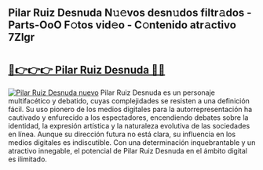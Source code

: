 ## Pilar Ruiz Desnuda N𝚞𝚎vos desn𝚞dos filtr𝚊dos - Parts-OoO F𝚘tos vid𝚎o - C𝚘ntenido atr𝚊ctivo 7Zlgr

# <h2><a href="http://mbawfh.tromn.icu/?c=Pilar+Ruiz+Desnuda">🔗👉👉👉 Pilar Ruiz Desnuda 🔗🔗</a></h2>

[![Pilar Ruiz Desnuda nuevo](https://i.imgur.com/pEAQMta.gif)](http://mbawfh.tromn.icu/?c=Pilar+Ruiz+Desnuda)
Pilar Ruiz Desnuda es un personaje multifacético y debatido, cuyas complejidades se resisten a una definición fácil.  Su uso pionero de los medios digitales para la autorrepresentación ha cautivado y enfurecido a los espectadores, encendiendo debates sobre la identidad, la expresión artística y la naturaleza evolutiva de las sociedades en línea. Aunque su dirección futura no está clara, su influencia en los medios digitales es indiscutible. Con una determinación inquebrantable y un atractivo innegable, el potencial de Pilar Ruiz Desnuda en el ámbito digital es ilimitado.

